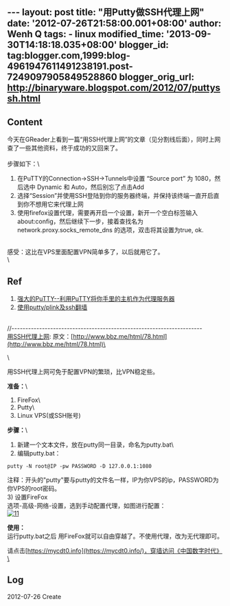 --- layout: post title: "用Putty做SSH代理上网" date:
'2012-07-26T21:58:00.001+08:00' author: Wenh Q tags: - linux
modified\_time: '2013-09-30T14:18:18.035+08:00' blogger\_id:
tag:blogger.com,1999:blog-4961947611491238191.post-7249097905849528860
blogger\_orig\_url: http://binaryware.blogspot.com/2012/07/puttyssh.html
---

Content
-------

今天在GReader上看到一篇“用SSH代理上网”的文章（见分割线后面），同时上网查了一些其他资料，终于成功的又回来了。\
\
步骤如下：\

1.  在PuTTY的Connection-\>SSH-\>Tunnels中设置 “Source port” 为
    1080，然后选中 Dynamic 和 Auto，然后别忘了点击Add
2.  选择“Session”并使用SSH登陆到你的服务器终端，并保持该终端一直开启直到你不想用它来代理上网
3.  使用firefox设置代理，需要再开启一个设置，新开一个空白标签输入
    about:config，然后继续下一步，接着查找名为network.proxy.socks\_remote\_dns
    的选项，双击将其设置为true, ok.

\
感受：这比在VPS里面配置VPN简单多了，以后就用它了。 \
\

Ref
---

1.  [强大的PuTTY--利用PuTTY将你手里的主机作为代理服务器](http://heylinux.com/archives/332.html)
2.  [使用putty/plink及ssh翻墙](http://www.getroad.cn/blog/?action=show&id=707)

\
//---------------------------------------------------------------------\
[用SSH代理上网](http://feedproxy.google.com/~r/chinagfwblog/~3/Bbv9IoSSAzg/ssh.html):
原文：[http://www.bbz.me/html/78.html](http://www.bbz.me/html/78.html)\

\

用SSH代理上网可免于配置VPN的繁琐，比VPN稳定些。

**准备：**\
1) FireFox\
2) Putty\
3) Linux VPS(或SSH账号)

**步骤：**\
1) 新建一个文本文件，放在putty同一目录，命名为putty.bat\
2) 编辑putty.bat：

~~~~ {style="background-color: white; font-size: 12px;"}
putty -N root@IP -pw PASSWORD -D 127.0.0.1:1080
~~~~

注释：开头的"putty"要与putty的文件名一样，IP为你VPS的ip，PASSWORD为你VPS的root密码。\
3) 设置FireFox\
选项-高级-网络-设置，选到手动配置代理，如图进行配置：\
[![](http://www.bbz.me/wp-content/uploads/auto_save_image/2012/07/141223kcK.png "11")](http://www.bbz.me/wp-content/uploads/auto_save_image/2012/07/141223kcK.png)

**使用：**\
运行putty.bat之后
用FireFox就可以自由穿越了。不使用代理，改为无代理即可。

请点击[https://mycdt0.info](https://mycdt0.info/)，穿墙访问《中国数字时代》\

Log
---

2012-07-26 Create
